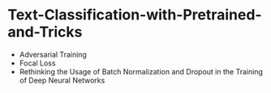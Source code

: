 # Text-Classification-with-Pretrained-and-Tricks

+ Adversarial Training
+ Focal Loss
+ Rethinking the Usage of Batch Normalization and Dropout in the Training of Deep Neural Networks
